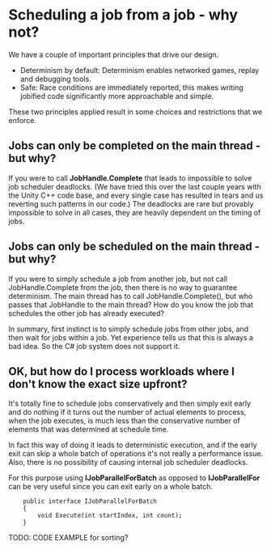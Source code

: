 # Scheduling a job from a job - why not?

We have a couple of important principles that drive our design.

* Determinism by default: Determinism enables networked games, replay and debugging tools.
* Safe: Race conditions are immediately reported, this makes writing jobified code significantly more approachable and simple.

These two principles applied result in some choices and restrictions that we enforce.

## Jobs can only be completed on the main thread - but why?

If you were to call __JobHandle.Complete__ that leads to impossible to solve job scheduler deadlocks.
(We have tried this over the last couple years with the Unity C++ code base, and every single case has resulted in tears and us reverting such patterns in our code.) The deadlocks are rare but provably impossible to solve in all cases, they are heavily dependent on the timing of jobs.

## Jobs can only be scheduled on the main thread - but why?

If you were to simply schedule a job from another job, but not call JobHandle.Complete from the job, then there is no way to guarantee determinism. The main thread has to call JobHandle.Complete(), but who passes that JobHandle to the main thread? How do you know the job that schedules the other job has already executed?

In summary, first instinct is to simply schedule jobs from other jobs, and then wait for jobs within a job.
Yet experience tells us that this is always a bad idea. So the C# job system does not support it.

## OK, but how do I process workloads where I don't know the exact size upfront?

It's totally fine to schedule jobs conservatively and then simply exit early and do nothing if it turns out the number of actual elements to process, when the job executes, is much less than the conservative number of elements that was determined at schedule time. 

In fact this way of doing it leads to deterministic execution, and if the early exit can skip a whole batch of operations it's not really a performance issue.
Also, there is no possibility of causing internal job scheduler deadlocks.

For this purpose using __IJobParallelForBatch__ as opposed to __IJobParallelFor__ can be very useful since you can exit early on a whole batch.
```
    public interface IJobParallelForBatch
    {
        void Execute(int startIndex, int count);
    }
```
TODO: CODE EXAMPLE for sorting?
